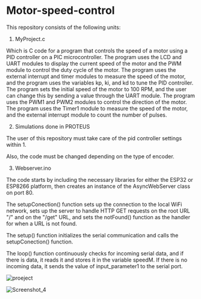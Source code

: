 # Motor-speed-control
 This repository consists of the following units:

1. MyProject.c


Which is C code for a program that controls the speed of a motor using a PID controller on a PIC microcontroller. The program uses the LCD and UART modules to display the current speed of the motor and the PWM module to control the duty cycle of the motor. The program uses the external interrupt and timer modules to measure the speed of the motor, and the program uses the variables kp, ki, and kd to tune the PID controller. The program sets the initial speed of the motor to 100 RPM, and the user can change this by sending a value through the UART module. The program uses the PWM1 and PWM2 modules to control the direction of the motor. The program uses the Timer1 module to measure the speed of the motor, and the external interrupt module to count the number of pulses.




2. Simulations done in PROTEUS


The user of this repository must take care of the pid controller settings within 1.

Also, the code must be changed depending on the type of  encoder.

3. Webserver.ino  


The code starts by including the necessary libraries for either the ESP32 or ESP8266 platform, then creates an instance of the AsyncWebServer class on port 80.

The setupConection() function sets up the connection to the local WiFi network, sets up the server to handle HTTP GET requests on the root URL "/" and on the "/get" URL, and sets the notFound() function as the handler for when a URL is not found.

The setup() function initializes the serial communication and calls the setupConection() function.

The loop() function continuously checks for incoming serial data, and if there is data, it reads it and stores it in the variable speedM. If there is no incoming data, it sends the value of input_parameter1 to the serial port.

![proeject](https://user-images.githubusercontent.com/100707842/207294738-998cf032-65bd-41b7-bcb4-0f0531e99687.jpg)



![Screenshot_4](https://user-images.githubusercontent.com/100707842/207296521-e5ee6d16-a4a0-4737-bc9b-dc1a17286af7.jpg)

